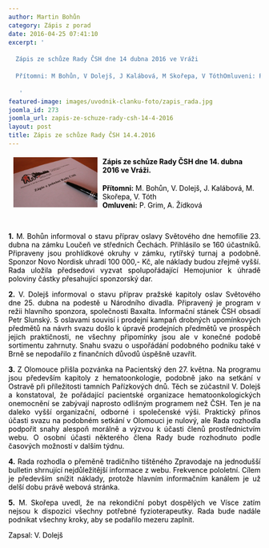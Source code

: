 ```yaml
---
author: Martin Bohůn
category: Zápis z porad
date: 2016-04-25 07:41:10
excerpt: '

  Zápis ze schůze Rady ČSH dne 14 dubna 2016 ve Vráži

  Přítomni: M Bohůn, V Dolejš, J Kalábová, M Skořepa, V TóthOmluveni: P Grim, A Žídková

   '
featured-image: images/uvodnik-clanku-foto/zapis_rada.jpg
joomla_id: 273
joomla_url: zapis-ze-schuze-rady-csh-14-4-2016
layout: post
title: Zápis ze schůze Rady ČSH 14.4.2016
---
```


<h4><span><img src="images/uvodnik-clanku-foto/zapis_rada.jpg" border="0" width="168" height="100" style="float: left; margin-left: 10px; margin-right: 10px;" /></span></h4>
<h4><span><span style="color: #000000;">Zápis ze schůze Rady ČSH dne 14. dubna 2016 ve Vráži.</span></span></h4>
<p><span style="color: #000000;"><strong>Přítomni:</strong> M. Bohůn, V. Dolejš, J. Kalábová, M. Skořepa, V. Tóth<br /><strong>Omluveni:</strong> P. Grim, A. Žídková</span></p>
<p><span style="color: #000000;"> </span></p>

<p style="text-align: justify;"><span style="color: #000000;"><strong style="text-align: justify;">1.</strong><span style="text-align: justify;"> M. Bohůn informoval o stavu příprav oslavy Světového dne hemofilie 23. dubna na zámku Loučeň ve středních Čechách. Přihlásilo se 160 účastníků. Připraveny jsou prohlídkové okruhy v zámku, rytířský turnaj a podobně. Sponzor Novo Nordisk uhradí 100 000,- Kč, ale náklady budou zřejmě vyšší. Rada uložila předsedovi vyzvat spolupořádající Hemojunior k úhradě poloviny částky přesahující sponzorský dar.</span></span></p>
<p style="text-align: justify;"><span style="color: #000000;"><strong>2.</strong> V. Dolejš informoval o stavu příprav pražské kapitoly oslav Světového dne 25. dubna na podestě u Národního divadla. Připravený je program v režii hlavního sponzora, společnosti Baxalta. Informační stánek ČSH obsadí Petr Slunský. S oslavami souvisí i prodejní kampaň drobných upomínkových předmětů na návrh svazu došlo k úpravě prodejních předmětů ve prospěch jejich praktičnosti, ne všechny připomínky jsou ale v konečné podobě sortimentu zahrnuty. Snahu svazu o uspořádání podobného podniku také v Brně se nepodařilo z finančních důvodů úspěšně uzavřít.</span></p>
<p style="text-align: justify;"><span style="color: #000000;"><strong>3.</strong> Z Olomouce přišla pozvánka na Pacientský den 27. května. Na programu jsou především kapitoly z hematoonkologie, podobně jako na setkání v Ostravě při příležitosti tamních Pařízkových dnů. Těch se zúčastnil V. Dolejš a konstatoval, že pořádající pacientské organizace hematoonkologických onemocnění se zabývají naprosto odlišným programem než ČSH. Ten je na daleko vyšší organizační, odborné i společenské výši. Praktický přínos účasti svazu na podobném setkání v Olomouci je nulový, ale Rada rozhodla podpořit snahy alespoň morálně a výzvou k účasti členů prostřednictvím webu. O osobní účasti některého člena Rady bude rozhodnuto podle časových možností v dalším týdnu.</span></p>
<p style="text-align: justify;"><span style="color: #000000;"><strong>4.</strong> Rada rozhodla o přeměně tradičního tištěného Zpravodaje na jednodušší bulletin shrnující nejdůležitější informace z webu. Frekvence pololetní. Cílem je především snížit náklady, protože hlavním informačním kanálem je už delší dobu právě webová stránka.</span></p>
<p style="text-align: justify;"><span style="color: #000000;"><strong>5.</strong> M. Skořepa uvedl, že na rekondiční pobyt dospělých ve Vísce zatím nejsou k dispozici všechny potřebné fyzioterapeutky. Rada bude nadále podnikat všechny kroky, aby se podařilo mezeru zaplnit.</span></p>
<p><span style="color: #000000;">Zapsal: V. Dolejš</span></p>
<p style="text-align: justify;"><span style="color: #000000;"> </span></p>